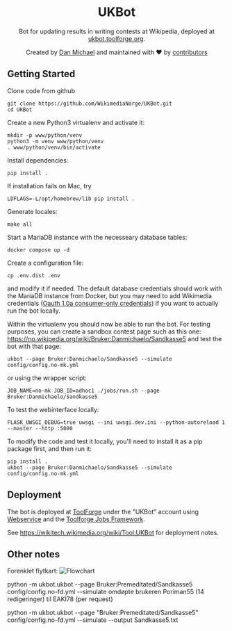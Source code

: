 <h1 align="center">UKBot</h1>

<p align="center">Bot for updating results in writing contests at Wikipedia, deployed at <a href="https://ukbot.toolforge.org/">ukbot.toolforge.org</a>.</p>

<div align="center">
  <p>Created by <a href="https://github.com/danmichaelo">Dan Michael</a> and maintained with ❤︎ by <a href="https://github.com/WikimediaNorge/UKBot/graphs/contributors">contributors</a></p>
</div>
 
## Getting Started

Clone code from github

	git clone https://github.com/WikimediaNorge/UKBot.git
	cd UKBot

Create a new Python3 virtualenv and activate it:

	mkdir -p www/python/venv
	python3 -m venv www/python/venv
	. www/python/venv/bin/activate

Install dependencies:

	pip install .

If installation fails on Mac, try

	LDFLAGS=-L/opt/homebrew/lib pip install .

Generate locales:

    make all

Start a MariaDB instance with the necesseary database tables:

	docker compose up -d

Create a configuration file:

	cp .env.dist .env

and modify it if needed. The default database credentials should work with the MariaDB instance from Docker, but you may need to add Wikimedia credentials ([Oauth 1.0a consumer-only credentials](https://meta.wikimedia.org/wiki/Special:OAuthConsumerRegistration/propose?wpownerOnly=1&wpoauthVersion=2))
if you want to actually run the bot locally.

Within the virtualenv you should now be able to run the bot. For testing purposes, you can create
a sandbox contest page such as this one: https://no.wikipedia.org/wiki/Bruker:Danmichaelo/Sandkasse5
and test the bot with that page:

	ukbot --page Bruker:Danmichaelo/Sandkasse5 --simulate config/config.no-mk.yml

or using the wrapper script:

	JOB_NAME=no-mk JOB_ID=adhoc1 ./jobs/run.sh --page Bruker:Danmichaelo/Sandkasse5

To test the webinterface locally:

	FLASK_UWSGI_DEBUG=true uwsgi --ini uwsgi.dev.ini --python-autoreload 1 --master --http :5000

To modify the code and test it locally, you'll need to install it as a pip package first, and then run it:

	pip install .
	ukbot --page Bruker:Danmichaelo/Sandkasse5 --simulate config/config.no-mk.yml




## Deployment

The bot is deployed at [ToolForge](https://wikitech.wikimedia.org/wiki/Portal:Toolforge) under the "UKBot" account using 
[Webservice](https://wikitech.wikimedia.org/wiki/Help:Toolforge/Web) and the [Toolforge Jobs Framework](https://wikitech.wikimedia.org/wiki/Portal:Toolforge/Admin/Kubernetes/Jobs_framework). 

See https://wikitech.wikimedia.org/wiki/Tool:UKBot for deployment notes.

## Other notes

Forenklet flytkart:
![Flowchart](https://github.com/danmichaelo/UKBot/raw/master/flowchart.png)
 
python -m ukbot.ukbot --page Bruker:Premeditated/Sandkasse5 config/config.no-fd.yml --simulate
omdøpte brukeren Poriman55 (14 redigeringer) til EAKI78 (per request)

python -m ukbot.ukbot --page "Bruker:Premeditated/Sandkasse5" config/config.no-fd.yml --simulate --output Sandkasse5.txt